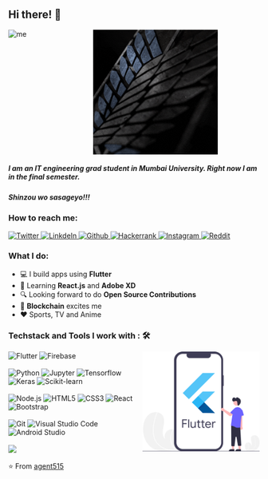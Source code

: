 <h2> Hi there! 👋</h2>

<div style="width:420px; display:flex; flex-direction: row; justify-content:space-between">

<img src="./assets/my.gif" alt="me" height="250"/>

<img src="./assets/scouts.gif" alt="scouts" height="250"/>

</div>

##### I am an IT engineering grad student in Mumbai University. Right now I am in the final semester.

##### Shinzou wo sasageyo!!!

### How to reach me:

<div>
<a href="https://twitter.com/imRo51">
  <img  alt="Twitter" width="22px" src="https://cdn.jsdelivr.net/npm/simple-icons@v3/icons/twitter.svg" />
</a>
<a href="https://www.linkedin.com/in/rohit-kokate-7676ba184/">
  <img  alt="LinkdeIn" width="22px" src="https://cdn.jsdelivr.net/npm/simple-icons@v3/icons/linkedin.svg" />
</a>
<a href="https://github.com/agent515">
  <img  alt="Github" width="22px" src="https://cdn.jsdelivr.net/npm/simple-icons@v3/icons/github.svg" />
</a>

<a href="https://www.hackerrank.com/agent515">
  <img  alt="Hackerrank" width="22px" src="https://cdn.jsdelivr.net/npm/simple-icons@v3/icons/hackerrank.svg" />
</a>
<a href="https://www.instagram.com/acker_man_9/">
  <img  alt="Instagram" width="22px" src="https://cdn.jsdelivr.net/npm/simple-icons@v3/icons/instagram.svg" />
</a>

<a href="https://www.reddit.com/user/agent515/">
  <img  alt="Reddit" width="22px" src="https://cdn.jsdelivr.net/npm/simple-icons@v3/icons/reddit.svg" />
</a>
</div>

### What I do:

- 💻 I build apps using <strong>Flutter</strong>
- 🌱 Learning <strong>React.js</strong> and <strong>Adobe XD</strong>
- 🔍 Looking forward to do <strong>Open Source Contributions</strong>
- 🤩 <strong>Blockchain</strong> excites me
- ❤️ Sports, TV and Anime

### Techstack and Tools I work with : 🛠

<img align="right" src="./assets/flutter-dev.svg" allt="Flutter-dev" height="200"/>

<div>

<img alt="Flutter" width="22px" src="https://cdn.jsdelivr.net/npm/simple-icons@v3/icons/flutter.svg" />

<img  alt="Firebase" width="22px" src="https://cdn.jsdelivr.net/npm/simple-icons@v3/icons/firebase.svg" />

</div>
<br>

<div>

<img alt="Python" width="22px" src="https://cdn.jsdelivr.net/npm/simple-icons@v3/icons/python.svg" />

<img  alt="Jupyter" width="22px" src="https://cdn.jsdelivr.net/npm/simple-icons@v3/icons/jupyter.svg" />

<img  alt="Tensorflow" width="22px" src="https://cdn.jsdelivr.net/npm/simple-icons@v3/icons/tensorflow.svg" />

<img  alt="Keras" width="22px" src="https://cdn.jsdelivr.net/npm/simple-icons@v3/icons/keras.svg" />

<img  alt="Scikit-learn" width="22px" src="https://cdn.jsdelivr.net/npm/simple-icons@v3/icons/scikit-learn.svg" />

</div>

<br>

<div>

<img alt="Node.js" width="22px" src="https://cdn.jsdelivr.net/npm/simple-icons@v3/icons/node-dot-js.svg" />

<img  alt="HTML5" width="22px" src="https://cdn.jsdelivr.net/npm/simple-icons@v3/icons/html5.svg" />

<img  alt="CSS3" width="22px" src="https://cdn.jsdelivr.net/npm/simple-icons@v3/icons/css3.svg" />

<img  alt="React" width="22px" src="https://cdn.jsdelivr.net/npm/simple-icons@v3/icons/react.svg" />

<img  alt="Bootstrap" width="22px" src="https://cdn.jsdelivr.net/npm/simple-icons@v3/icons/bootstrap.svg" />

</div>

<br>

<div>

<img  alt="Git" width="22px" src="https://cdn.jsdelivr.net/npm/simple-icons@v3/icons/git.svg" />

<img  alt="Visual Studio Code" width="22px" src="https://cdn.jsdelivr.net/npm/simple-icons@v3/icons/visualstudiocode.svg" />

<img  alt="Android Studio" width="22px" src="https://cdn.jsdelivr.net/npm/simple-icons@v3/icons/androidstudio.svg" />

</div>

<br>

<img src="https://github-readme-stats.vercel.app/api?username=agent515&show_icons=true&theme=radical">

⭐️ From [agent515](https://github.com/agent515)
